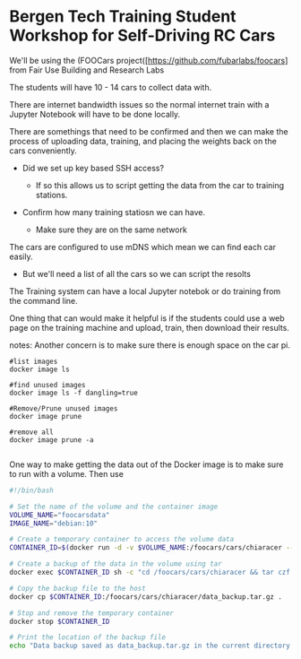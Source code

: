 # Bergen Tech Training Student Workshop for Self-Driving RC Cars

We'll be using the (FOOCars project([https://github.com/fubarlabs/foocars] from Fair Use Building and Research Labs

The students will have 10 - 14 cars to collect data with.

There are internet bandwidth issues so the normal internet train with a Jupyter Notebook will have to be done locally.

There are somethings that need to be confirmed and then we can make the process of uploading data, training, and placing the weights back on the cars conveniently.

* Did we set up key based SSH access?
  * If so this allows us to script getting the data from the car to training stations.
  
* Confirm how many training statiosn we can have.
  * Make sure they are on the same network
  
The cars are configured to use mDNS which mean we can find each car easily.
 * But we'll need a list of all the cars so we can script the resolts
 
The Training system can have a local Jupyter notebok or do training from the command line. 
 
One thing that can would make it helpful is if the students could use a web page on the training machine and upload, train, then download their results.


notes:
Another concern is to make sure there is enough space on the car pi.
```
#list images
docker image ls

#find unused images
docker image ls -f dangling=true

#Remove/Prune unused images
docker image prune

#remove all
docker image prune -a


```

One way to make getting the data out of the Docker image is to make sure to run with a volume. Then use 

```export_data.sh
#!/bin/bash

# Set the name of the volume and the container image
VOLUME_NAME="foocarsdata"
IMAGE_NAME="debian:10"

# Create a temporary container to access the volume data
CONTAINER_ID=$(docker run -d -v $VOLUME_NAME:/foocars/cars/chiaracer --entrypoint /bin/sleep $IMAGE_NAME 1d)

# Create a backup of the data in the volume using tar
docker exec $CONTAINER_ID sh -c "cd /foocars/cars/chiaracer && tar czf data_backup.tar.gz data/"

# Copy the backup file to the host
docker cp $CONTAINER_ID:/foocars/cars/chiaracer/data_backup.tar.gz .

# Stop and remove the temporary container
docker stop $CONTAINER_ID

# Print the location of the backup file
echo "Data backup saved as data_backup.tar.gz in the current directory."

```
